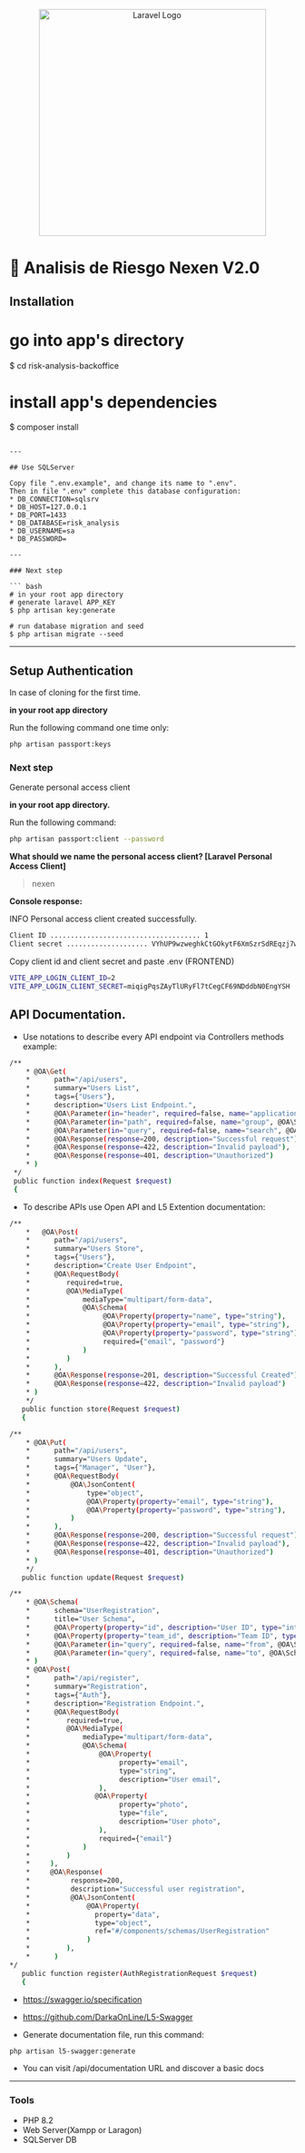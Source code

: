 <p style="text-align: center;"><a href="https://laravel.com" target="_blank"><img src="https://raw.githubusercontent.com/laravel/art/master/logo-lockup/5%20SVG/2%20CMYK/1%20Full%20Color/laravel-logolockup-cmyk-red.svg" width="400" alt="Laravel Logo"></a></p>

# 💪 Analisis de Riesgo Nexen V2.0


## Installation

# go into app's directory
$ cd risk-analysis-backoffice

# install app's dependencies
$ composer install

```

---

## Use SQLServer

Copy file ".env.example", and change its name to ".env".
Then in file ".env" complete this database configuration:
* DB_CONNECTION=sqlsrv
* DB_HOST=127.0.0.1
* DB_PORT=1433
* DB_DATABASE=risk_analysis
* DB_USERNAME=sa
* DB_PASSWORD=

---

### Next step

``` bash
# in your root app directory
# generate laravel APP_KEY
$ php artisan key:generate

# run database migration and seed
$ php artisan migrate --seed

```

---

## Setup Authentication

In case of cloning for the first time.

__in your root app directory__

Run the following command one time only:


``` bash
php artisan passport:keys
```

### Next step

Generate personal access client

__in your root app directory.__

Run the following command:

``` bash
php artisan passport:client --password
```

__What should we name the personal access client? [Laravel Personal Access Client]__
> nexen

__Console response:__

INFO  Personal access client created successfully.
``` bash
Client ID ..................................... 1
Client secret .................... VYhUP9wzweghkCtGOkytF6XmSzrSdREqzj7wCTPl
```

Copy client id and client secret and paste .env (FRONTEND)

``` bash
VITE_APP_LOGIN_CLIENT_ID=2
VITE_APP_LOGIN_CLIENT_SECRET=miqigPqsZAyTlURyFl7tCegCF69NDddbN0EngYSH
```

## API Documentation.

- Use notations to describe every API endpoint via Controllers methods example:

``` bash
/**
    * @OA\Get(
    *      path="/api/users",
    *      summary="Users List",
    *      tags={"Users"},
    *      description="Users List Endpoint.",
    *      @OA\Parameter(in="header", required=false, name="application_id", @OA\Schema(type="integer")),
    *      @OA\Parameter(in="path", required=false, name="group", @OA\Schema(type="string")),
    *      @OA\Parameter(in="query", required=false, name="search", @OA\Schema(type="string")),
    *      @OA\Response(response=200, description="Successful request"),
    *      @OA\Response(response=422, description="Invalid payload"),
    *      @OA\Response(response=401, description="Unauthorized")
    * )
 */
 public function index(Request $request)
 {
```

- To describe APIs use Open API and L5 Extention documentation:

``` bash
/**   
    *   @OA\Post(
    *      path="/api/users",
    *      summary="Users Store",
    *      tags={"Users"},
    *      description="Create User Endpoint",
    *      @OA\RequestBody(
    *         required=true,
    *         @OA\MediaType(
    *             mediaType="multipart/form-data",
    *             @OA\Schema(
    *                  @OA\Property(property="name", type="string"),
    *                  @OA\Property(property="email", type="string"),
    *                  @OA\Property(property="password", type="string"),
    *                  required={"email", "password"}
    *             )
    *         )
    *      ),
    *      @OA\Response(response=201, description="Successful Created"),
    *      @OA\Response(response=422, description="Invalid payload")
    * )
    */
   public function store(Request $request)
   {
```

``` bash
/**
    * @OA\Put(
    *      path="/api/users",
    *      summary="Users Update",
    *      tags={"Manager", "User"},
    *      @OA\RequestBody(
    *          @OA\JsonContent(
    *              type="object",
    *              @OA\Property(property="email", type="string"),
    *              @OA\Property(property="password", type="string"),
    *          )
    *      ),
    *      @OA\Response(response=200, description="Successful request"),
    *      @OA\Response(response=422, description="Invalid payload"),
    *      @OA\Response(response=401, description="Unauthorized")
    * )
    */
   public function update(Request $request)
```

``` bash
/**
    * @OA\Schema(
    *      schema="UserRegistration",
    *      title="User Schema",
    *      @OA\Property(property="id", description="User ID", type="integer"),
    *      @OA\Property(property="team_id", description="Team ID", type="integer")
    *      @OA\Parameter(in="query", required=false, name="from", @OA\Schema(type="string", format="date", pattern="\d{4}-\d{2}-\d{2}", example="2023-01-01"), description="Start Date"),
    *      @OA\Parameter(in="query", required=false, name="to", @OA\Schema(type="string", format="date", pattern="\d{4}-\d{2}-\d{2}", example="2023-12-31"), description="End Date"),
    * )
    * @OA\Post(
    *      path="/api/register",
    *      summary="Registration",
    *      tags={"Auth"},
    *      description="Registration Endpoint.",
    *      @OA\RequestBody(
    *         required=true,
    *         @OA\MediaType(
    *             mediaType="multipart/form-data",
    *             @OA\Schema(
    *                 @OA\Property(
    *                      property="email",
    *                      type="string",
    *                      description="User email",
    *                 ),
    *                @OA\Property(
    *                      property="photo",
    *                      type="file",
    *                      description="User photo",
    *                 ),
    *                 required={"email"}
    *             )
    *         )
    *     ),
    *     @OA\Response(
    *          response=200,
    *          description="Successful user registration",
    *          @OA\JsonContent(
    *              @OA\Property(
    *                property="data",
    *                type="object",
    *                ref="#/components/schemas/UserRegistration"
    *              )
    *         ),
    *      )
*/
   public function register(AuthRegistrationRequest $request)
   {
```
- https://swagger.io/specification
- https://github.com/DarkaOnLine/L5-Swagger



- Generate documentation file, run this command:

``` bash
php artisan l5-swagger:generate
```

- You can visit /api/documentation URL and discover a basic docs

---

### __Tools__

- PHP 8.2
- Web Server(Xampp or Laragon)
- SQLServer DB










